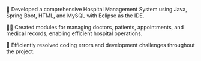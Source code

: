 🏥 Developed a comprehensive Hospital Management System using Java, Spring Boot, HTML, and MySQL with Eclipse as the IDE.

👨‍⚕️ Created modules for managing doctors, patients, appointments, and medical records, enabling efficient hospital operations.

🔧 Efficiently resolved coding errors and development challenges throughout the project.
